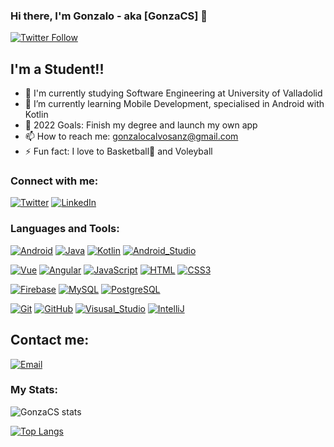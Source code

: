 ### Hi there, I'm Gonzalo - aka [GonzaCS] 👋


[![Twitter Follow](https://img.shields.io/twitter/follow/Gonza_cs175?color=1DA1F2&logo=twitter&style=for-the-badge)](https://twitter.com/intent/follow?original_referer=https%3A%2F%2Fgithub.com%2FGonza_csq75&screen_name=Gonza_cs175)

## I'm a Student!!

- 🔭 I'm currently studying Software Engineering at University of Valladolid
- 🌱 I’m currently learning Mobile Development, specialised in Android with Kotlin
- 🥅 2022 Goals: Finish my degree and launch my own app
- 📫 How to reach me: <gonzalocalvosanz@gmail.com>
- ⚡ Fun fact: I love to Basketball🏀 and Voleyball

### Connect with me:
[![Twitter](https://img.shields.io/badge/Twitter-@Gonza_cs175-1DA1F2?style=for-the-badge&logo=twitter&logoColor=white&labelColor=101010)](https://twitter.com/Gonza_cs175)
[![LinkedIn](https://img.shields.io/badge/LinkedIn-Gonzalo_Calvo-0077B5?style=for-the-badge&logo=linkedin&logoColor=white&labelColor=101010)](https://www.linkedin.com/in/gonzalo-calvo-sanz)
<br />

### Languages and Tools:
[![Android](https://img.shields.io/badge/Android-3DDC84?style=for-the-badge&logo=android&logoColor=white&labelColor=101010)]()
[![Java](https://img.shields.io/badge/Java-red?style=for-the-badge&logo=java&logoColor=white&labelColor=101010)]()
[![Kotlin](https://img.shields.io/badge/Kotlin-purple?style=for-the-badge&logo=kotlin&logoColor=white&labelColor=101010)]()
[![Android_Studio](https://img.shields.io/badge/Android_Studio-3DDC84?style=for-the-badge&logo=android-studio&logoColor=white&labelColor=101010)]()
<br />

[![Vue](https://img.shields.io/badge/Vue-gree?style=for-the-badge&logo=vue.js&logoColor=white&labelColor=101010)]()
[![Angular](https://img.shields.io/badge/Angular-red?style=for-the-badge&logo=angular&logoColor=white&labelColor=101010)]()
[![JavaScript](https://img.shields.io/badge/JavaScript-F7DF1E?style=for-the-badge&logo=javascript&logoColor=white&labelColor=101010)]()
[![HTML](https://img.shields.io/badge/HTML-orange?style=for-the-badge&logo=html5&logoColor=white&labelColor=101010)]()
[![CSS3](https://img.shields.io/badge/CSS3-blue?style=for-the-badge&logo=css3&logoColor=white&labelColor=101010)]()
<br />

[![Firebase](https://img.shields.io/badge/Firebase-FFCA28?style=for-the-badge&logo=firebase&logoColor=white&labelColor=101010)]()
[![MySQL](https://img.shields.io/badge/MySQL-4479A1?style=for-the-badge&logo=mysql&logoColor=white&labelColor=101010)]()
[![PostgreSQL](https://img.shields.io/badge/PostgreSQL-4479A1?style=for-the-badge&logo=postgresql&logoColor=white&labelColor=101010)]()
<br />

[![Git](https://img.shields.io/badge/Git-orange?style=for-the-badge&logo=git&logoColor=white&labelColor=101010)]()
[![GitHub](https://img.shields.io/badge/GitHub-orange?style=for-the-badge&logo=github&logoColor=white&labelColor=101010)]()
[![Visusal_Studio](https://img.shields.io/badge/Visual_Studio-blue?style=for-the-badge&logo=visual-studio&logoColor=white&labelColor=101010)]()
[![IntelliJ](https://img.shields.io/badge/IntelliJ_idea-blue?style=for-the-badge&logo=intellij-idea&logoColor=white&labelColor=101010)]()

## Contact me:
[![Email](https://img.shields.io/badge/gonzalocalvosanz@gmail.com-my_personal_email-D14836?style=for-the-badge&logo=gmail&logoColor=white&labelColor=101010)](mailto:gonzalocalvosanz@gmail.com)
<br />

### My Stats:

![GonzaCS stats](https://github-readme-stats.vercel.app/api?username=gonzacs&show_icons=true&theme=radical)

[![Top Langs](https://github-readme-stats.vercel.app/api/top-langs/?username=GonzaCS&layout=compact)](https://github.com/KrishnaKumar2002/github-readme-stats)

[twitter]: https://twitter.com/Gonza_cs175
[linkedin]: https://www.linkedin.com/in/gonzalo-calvo-sanz/
